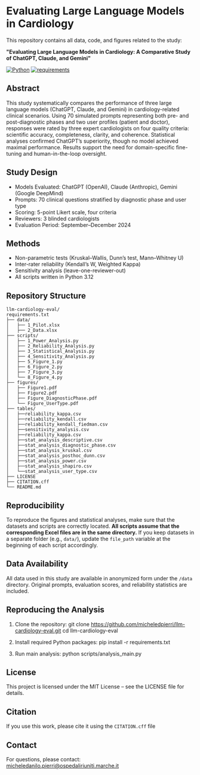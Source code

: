 # Evaluating Large Language Models in Cardiology

This repository contains all data, code, and figures related to the study:

**"Evaluating Large Language Models in Cardiology: A Comparative Study of ChatGPT, Claude, and Gemini"**

[![Python](https://img.shields.io/badge/python-3.12.4-blue.svg)](https://www.python.org/downloads/release/python-3124/)
[![requirements](https://img.shields.io/badge/install-pip--requirements.txt-brightgreen)](./requirements.txt)


## Abstract

This study systematically compares the performance of three large language models (ChatGPT, Claude, and Gemini) in cardiology-related clinical scenarios. Using 70 simulated prompts representing both pre- and post-diagnostic phases and two user profiles (patient and doctor), responses were rated by three expert cardiologists on four quality criteria: scientific accuracy, completeness, clarity, and coherence. Statistical analyses confirmed ChatGPT’s superiority, though no model achieved maximal performance. Results support the need for domain-specific fine-tuning and human-in-the-loop oversight.

## Study Design

- Models Evaluated: ChatGPT (OpenAI), Claude (Anthropic), Gemini (Google DeepMind)
- Prompts: 70 clinical questions stratified by diagnostic phase and user type
- Scoring: 5-point Likert scale, four criteria
- Reviewers: 3 blinded cardiologists
- Evaluation Period: September–December 2024

## Methods

- Non-parametric tests (Kruskal–Wallis, Dunn’s test, Mann–Whitney U)
- Inter-rater reliability (Kendall’s W, Weighted Kappa)
- Sensitivity analysis (leave-one-reviewer-out)
- All scripts written in Python 3.12

## Repository Structure

```text
llm-cardiology-eval/
requirements.txt
├── data/
│   ├── 1_Pilot.xlsx
│   ├── 2_Data.xlsx
├── scripts/
│   ├── 1_Power_Analysis.py
│   ├── 2_Reliability_Analysis.py
│   ├── 3_Statistical_Analysis.py
│   ├── 4_Sensitivity_Analysis.py
│   ├── 5_Figure_1.py
│   ├── 6_Figure_2.py
│   ├── 7_Figure_3.py
│   └── 8_Figure_4.py
├── figures/
│   ├── Figure1.pdf
│   ├── Figure2.pdf
│   ├── Figure_DiagnosticPhase.pdf
│   └── Figure_UserType.pdf
├── tables/
│   ├──reliability_kappa.csv
│   ├──reliability_kendall.csv
│   ├──reliability_kendall_fiedman.csv
│   ├──sensitivity_analysis.csv
│   ├──reliability_kappa.csv   
│   ├──stat_analysis_descriptive.csv
│   ├──stat_analysis_diagnostic_phase.csv
│   ├──stat_analysis_kruskal.csv
│   ├──stat_analysis_posthoc_dunn.csv
│   ├──stat_analysis_power.csv
│   ├──stat_analysis_shapiro.csv
│   └──stat_analysis_user_type.csv
├── LICENSE
├── CITATION.cff
└── README.md
```
## Reproducibility
To reproduce the figures and statistical analyses, make sure that the datasets and scripts are correctly located.
**All scripts assume that the corresponding Excel files are in the same directory.** If you keep datasets in a separate folder (e.g., `data/`), update the `file_path` variable at the beginning of each script accordingly.

## Data Availability

All data used in this study are available in anonymized form under the `/data` directory. Original prompts, evaluation scores, and reliability statistics are included.

## Reproducing the Analysis

1. Clone the repository:
   git clone https://github.com/micheledpierri/llm-cardiology-eval.git
   cd llm-cardiology-eval

2. Install required Python packages:
   pip install -r requirements.txt

3. Run main analysis:
   python scripts/analysis_main.py

## License

This project is licensed under the MIT License – see the LICENSE file for details.

## Citation

If you use this work, please cite it using the `CITATION.cff` file

## Contact

For questions, please contact: micheledanilo.pierri@ospedaliriuniti.marche.it
